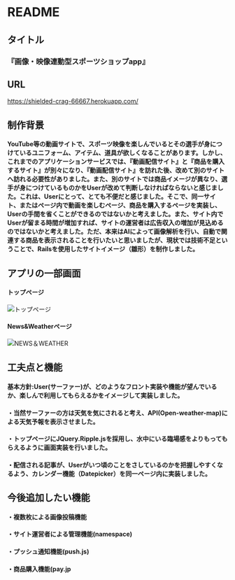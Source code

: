 # README

## タイトル
### 『画像・映像連動型スポーツショップapp』
 
## URL
https://shielded-crag-66667.herokuapp.com/

## 制作背景
#### YouTube等の動画サイトで、スポーツ映像を楽しんでいるとその選手が身につけているユニフォーム、アイテム、道具が欲しくなることがあります。しかし、これまでのアプリケーションサービスでは、『動画配信サイト』と『商品を購入するサイト』が別々になり、『動画配信サイト』を訪れた後、改めて別のサイトへ訪れる必要性がありました。また、別のサイトでは商品イメージが異なり、選手が身につけているものかをUserが改めて判断しなければならないと感じました。これは、Userにとって、とても不便だと感じました。そこで、同一サイト、またはページ内で動画を楽しむページ、商品を購入するページを実装し、Userの手間を省くことができるのではないかと考えました。また、サイト内でUserが留まる時間が増加すれば、サイトの運営者は広告収入の増加が見込めるのではないかと考えました。ただ、本来はAIによって画像解析を行い、自動で関連する商品を表示されることを行いたいと思いましたが、現状では技術不足ということで、Railsを使用したサイトイメージ（雛形）を制作しました。

## アプリの一部画面
#### トップページ
![トップページ](https://user-images.githubusercontent.com/51018339/62623221-4f977800-b95b-11e9-83c9-f884031ae029.png)
#### News&Weatherページ
![NEWS＆WEATHER](https://user-images.githubusercontent.com/51018339/62623391-ac932e00-b95b-11e9-90d9-9fb1e48e6af8.png)
　
## 工夫点と機能
#### 基本方針:User(サーファー)が、どのようなフロント実装や機能が望んでいるか、楽しんで利用してもらえるかをイメージして実装しました。
#### ・当然サーファーの方は天気を気にされると考え、API(Open-weather-map)による天気予報を表示させました。
#### ・トップページにJQuery.Ripple.jsを採用し、水中にいる臨場感をよりもってもらえるように画面実装を行いました。
#### ・配信される記事が、Userがいつ頃のことをさしているのかを把握しやすくなるよう、カレンダー機能（Datepicker）を同一ページ内に実装しました。

## 今後追加したい機能
#### ・複数枚による画像投稿機能
#### ・サイト運営者による管理機能(namespace)
#### ・プッシュ通知機能(push.js)
#### ・商品購入機能(pay.jp
